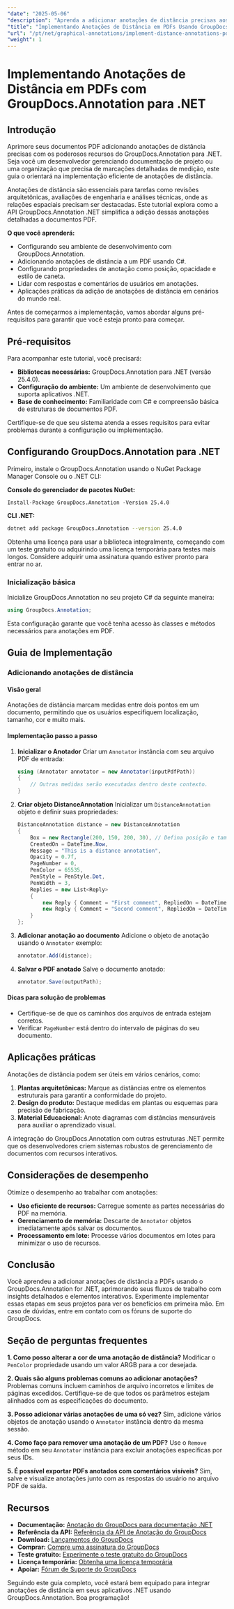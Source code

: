 ```yaml
---
"date": "2025-05-06"
"description": "Aprenda a adicionar anotações de distância precisas aos seus documentos PDF usando o GroupDocs.Annotation para .NET. Este guia aborda instalação, configuração e aplicações práticas."
"title": "Implementando Anotações de Distância em PDFs Usando GroupDocs.Annotation para .NET"
"url": "/pt/net/graphical-annotations/implement-distance-annotations-pdfs-groupdocs-dotnet/"
"weight": 1
---
```


# Implementando Anotações de Distância em PDFs com GroupDocs.Annotation para .NET

## Introdução

Aprimore seus documentos PDF adicionando anotações de distância precisas com os poderosos recursos do GroupDocs.Annotation para .NET. Seja você um desenvolvedor gerenciando documentação de projeto ou uma organização que precisa de marcações detalhadas de medição, este guia o orientará na implementação eficiente de anotações de distância.

Anotações de distância são essenciais para tarefas como revisões arquitetônicas, avaliações de engenharia e análises técnicas, onde as relações espaciais precisam ser destacadas. Este tutorial explora como a API GroupDocs.Annotation .NET simplifica a adição dessas anotações detalhadas a documentos PDF.

**O que você aprenderá:**
- Configurando seu ambiente de desenvolvimento com GroupDocs.Annotation.
- Adicionando anotações de distância a um PDF usando C#.
- Configurando propriedades de anotação como posição, opacidade e estilo de caneta.
- Lidar com respostas e comentários de usuários em anotações.
- Aplicações práticas da adição de anotações de distância em cenários do mundo real.

Antes de começarmos a implementação, vamos abordar alguns pré-requisitos para garantir que você esteja pronto para começar.

## Pré-requisitos

Para acompanhar este tutorial, você precisará:
- **Bibliotecas necessárias:** GroupDocs.Annotation para .NET (versão 25.4.0).
- **Configuração do ambiente:** Um ambiente de desenvolvimento que suporta aplicativos .NET.
- **Base de conhecimento:** Familiaridade com C# e compreensão básica de estruturas de documentos PDF.

Certifique-se de que seu sistema atenda a esses requisitos para evitar problemas durante a configuração ou implementação.

## Configurando GroupDocs.Annotation para .NET

Primeiro, instale o GroupDocs.Annotation usando o NuGet Package Manager Console ou o .NET CLI:

**Console do gerenciador de pacotes NuGet:**
```shell
Install-Package GroupDocs.Annotation -Version 25.4.0
```

**CLI .NET:**
```bash
dotnet add package GroupDocs.Annotation --version 25.4.0
```

Obtenha uma licença para usar a biblioteca integralmente, começando com um teste gratuito ou adquirindo uma licença temporária para testes mais longos. Considere adquirir uma assinatura quando estiver pronto para entrar no ar.

### Inicialização básica

Inicialize GroupDocs.Annotation no seu projeto C# da seguinte maneira:
```csharp
using GroupDocs.Annotation;
```

Esta configuração garante que você tenha acesso às classes e métodos necessários para anotações em PDF.

## Guia de Implementação

### Adicionando anotações de distância

#### Visão geral

Anotações de distância marcam medidas entre dois pontos em um documento, permitindo que os usuários especifiquem localização, tamanho, cor e muito mais.

#### Implementação passo a passo
1. **Inicializar o Anotador**
   Criar um `Annotator` instância com seu arquivo PDF de entrada:
   ```csharp
   using (Annotator annotator = new Annotator(inputPdfPath))
   {
       // Outras medidas serão executadas dentro deste contexto.
   }
   ```
2. **Criar objeto DistanceAnnotation**
   Inicializar um `DistanceAnnotation` objeto e definir suas propriedades:
   ```csharp
   DistanceAnnotation distance = new DistanceAnnotation
   {
       Box = new Rectangle(200, 150, 200, 30), // Defina posição e tamanho.
       CreatedOn = DateTime.Now,
       Message = "This is a distance annotation",
       Opacity = 0.7f,
       PageNumber = 0,
       PenColor = 65535,
       PenStyle = PenStyle.Dot,
       PenWidth = 3,
       Replies = new List<Reply>
       {
           new Reply { Comment = "First comment", RepliedOn = DateTime.Now },
           new Reply { Comment = "Second comment", RepliedOn = DateTime.Now }
       }
   };
   ```
3. **Adicionar anotação ao documento**
   Adicione o objeto de anotação usando o `Annotator` exemplo:
   ```csharp
   annotator.Add(distance);
   ```
4. **Salvar o PDF anotado**
   Salve o documento anotado:
   ```csharp
   annotator.Save(outputPath);
   ```

#### Dicas para solução de problemas
- Certifique-se de que os caminhos dos arquivos de entrada estejam corretos.
- Verificar `PageNumber` está dentro do intervalo de páginas do seu documento.

## Aplicações práticas

Anotações de distância podem ser úteis em vários cenários, como:
1. **Plantas arquitetônicas:** Marque as distâncias entre os elementos estruturais para garantir a conformidade do projeto.
2. **Design do produto:** Destaque medidas em plantas ou esquemas para precisão de fabricação.
3. **Material Educacional:** Anote diagramas com distâncias mensuráveis para auxiliar o aprendizado visual.

A integração do GroupDocs.Annotation com outras estruturas .NET permite que os desenvolvedores criem sistemas robustos de gerenciamento de documentos com recursos interativos.

## Considerações de desempenho

Otimize o desempenho ao trabalhar com anotações:
- **Uso eficiente de recursos:** Carregue somente as partes necessárias do PDF na memória.
- **Gerenciamento de memória:** Descarte de `Annotator` objetos imediatamente após salvar os documentos.
- **Processamento em lote:** Processe vários documentos em lotes para minimizar o uso de recursos.

## Conclusão

Você aprendeu a adicionar anotações de distância a PDFs usando o GroupDocs.Annotation for .NET, aprimorando seus fluxos de trabalho com insights detalhados e elementos interativos. Experimente implementar essas etapas em seus projetos para ver os benefícios em primeira mão. Em caso de dúvidas, entre em contato com os fóruns de suporte do GroupDocs.

## Seção de perguntas frequentes

**1. Como posso alterar a cor de uma anotação de distância?**
   Modificar o `PenColor` propriedade usando um valor ARGB para a cor desejada.

**2. Quais são alguns problemas comuns ao adicionar anotações?**
   Problemas comuns incluem caminhos de arquivo incorretos e limites de páginas excedidos. Certifique-se de que todos os parâmetros estejam alinhados com as especificações do documento.

**3. Posso adicionar várias anotações de uma só vez?**
   Sim, adicione vários objetos de anotação usando o `Annotator` instância dentro da mesma sessão.

**4. Como faço para remover uma anotação de um PDF?**
   Use o `Remove` método em seu `Annotator` instância para excluir anotações específicas por seus IDs.

**5. É possível exportar PDFs anotados com comentários visíveis?**
   Sim, salve e visualize anotações junto com as respostas do usuário no arquivo PDF de saída.

## Recursos
- **Documentação:** [Anotação do GroupDocs para documentação .NET](https://docs.groupdocs.com/annotation/net/)
- **Referência da API:** [Referência da API de Anotação do GroupDocs](https://reference.groupdocs.com/annotation/net/)
- **Download:** [Lançamentos do GroupDocs](https://releases.groupdocs.com/annotation/net/)
- **Comprar:** [Compre uma assinatura do GroupDocs](https://purchase.groupdocs.com/buy)
- **Teste gratuito:** [Experimente o teste gratuito do GroupDocs](https://releases.groupdocs.com/annotation/net/)
- **Licença temporária:** [Obtenha uma licença temporária](https://purchase.groupdocs.com/temporary-license/)
- **Apoiar:** [Fórum de Suporte do GroupDocs](https://forum.groupdocs.com/c/annotation/) 

Seguindo este guia completo, você estará bem equipado para integrar anotações de distância em seus aplicativos .NET usando GroupDocs.Annotation. Boa programação!
